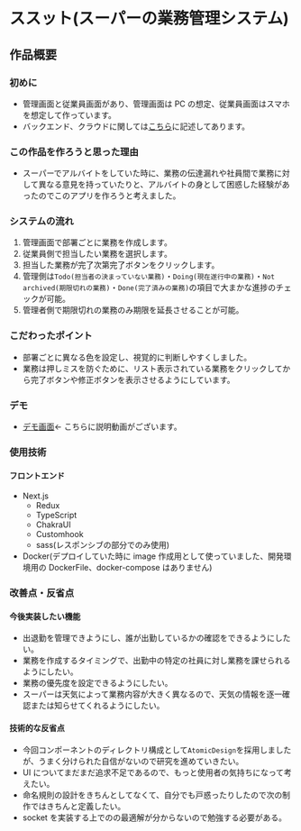 # ススット(スーパーの業務管理システム)

## 作品概要

### 初めに

- 管理画面と従業員画面があり、管理画面は PC の想定、従業員画面はスマホを想定して作っています。
- バックエンド、クラウドに関しては[こちら](https://github.com/SatoSouma/susutto-api)に記述してあります。

### この作品を作ろうと思った理由

- スーパーでアルバイトをしていた時に、業務の伝達漏れや社員間で業務に対して異なる意見を持っていたりと、アルバイトの身として困惑した経験があったのでこのアプリを作ろうと考えました。

### システムの流れ

1. 管理画面で部署ごとに業務を作成します。
2. 従業員側で担当したい業務を選択します。
3. 担当した業務が完了次第完了ボタンをクリックします。
4. 管理側は`Todo(担当者の決まっていない業務)`・`Doing(現在遂行中の業務)`・`Not archived(期限切れの業務)`・`Done(完了済みの業務)`の項目で大まかな進捗のチェックが可能。
5. 管理者側で期限切れの業務のみ期限を延長させることが可能。

### こだわったポイント

- 部署ごとに異なる色を設定し、視覚的に判断しやすくしました。
- 業務は押しミスを防ぐために、リスト表示されている業務をクリックしてから完了ボタンや修正ボタンを表示させるようにしています。

### デモ

- [デモ画面](https://drive.google.com/file/d/15qjlGJzTaRax3B_WiizJqUlqoi5uCykV/view?usp=sharing)← こちらに説明動画がございます。

### 使用技術

#### フロントエンド

- Next.js
  - Redux
  - TypeScript
  - ChakraUI
  - Customhook
  - sass(レスポンシブの部分でのみ使用)
- Docker(デプロイしていた時に image 作成用として使っていました、開発環境用の DockerFile、docker-compose はありません)

### 改善点・反省点

#### 今後実装したい機能

- 出退勤を管理できようにし、誰が出勤しているかの確認をできるようにしたい。
- 業務を作成するタイミングで、出勤中の特定の社員に対し業務を課せられるようにしたい。
- 業務の優先度を設定できるようにしたい。
- スーパーは天気によって業務内容が大きく異なるので、天気の情報を逐一確認または知らせてくれるようにしたい。

#### 技術的な反省点

- 今回コンポーネントのディレクトリ構成として`AtomicDesign`を採用しましたが、うまく分けられた自信がないので研究を進めていきたい。
- UI についてまだまだ追求不足であるので、もっと使用者の気持ちになって考えたい。
- 命名規則の設計をきちんとしてなくて、自分でも戸惑ったりしたので次の制作ではきちんと定義したい。
- socket を実装する上でのの最適解が分からないので勉強する必要がある。
